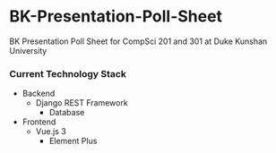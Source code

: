 # BK-Presentation-Poll-Sheet
BK Presentation Poll Sheet for CompSci 201 and 301 at Duke Kunshan University

### Current Technology Stack
* Backend
  * Django REST Framework
    * Database
* Frontend
  * Vue.js 3
    * Element Plus   
